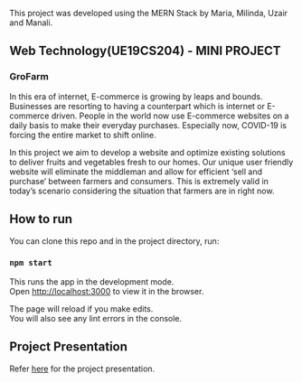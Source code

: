This project was developed using the MERN Stack by Maria, Milinda, Uzair and Manali. 

##  Web Technology(UE19CS204) - MINI PROJECT

### GroFarm

In this era of internet, E-commerce is growing by leaps and bounds. Businesses are resorting to having a counterpart which is internet or E-commerce driven. People in the world now use E-commerce websites on a daily basis to make their everyday purchases. Especially now, COVID-19 is forcing the entire market to shift online.
 
 
In this project we aim to develop a website and optimize existing solutions to deliver fruits and vegetables fresh to our homes. Our unique user friendly website will eliminate the middleman and allow for efficient ‘sell and purchase’ between farmers and consumers. This is extremely valid in today’s scenario considering the situation that farmers are in right now.

## How to run

You can clone this repo and in the project directory, run:

### `npm start`

This runs the app in the development mode.<br />
Open [http://localhost:3000](http://localhost:3000) to view it in the browser.

The page will reload if you make edits.<br />
You will also see any lint errors in the console.

## Project Presentation

Refer [here](https://docs.google.com/presentation/d/1CO-80uauvluXPrWIr8uEqr3aaPojzaISiUon8aTUwz4/edit?usp=sharing) for the project presentation.


